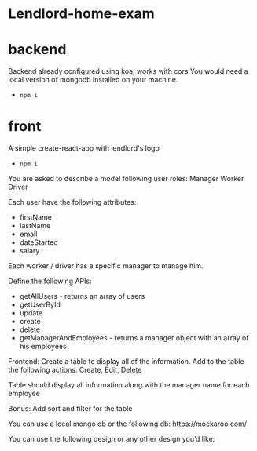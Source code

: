 # Lendlord-home-exam

# backend

Backend already configured using koa, works with cors
You would need a local version of mongodb installed on your machine.

- `npm i`

# front

A simple create-react-app with lendlord's logo

- `npm i`

You are asked to describe a model following user roles:
Manager 
Worker
Driver

Each user have the following attributes:
- firstName
- lastName
- email
- dateStarted
- salary 

Each worker / driver has a specific manager to manage him.

Define the following APIs:
- getAllUsers - returns an array of users
- getUserById
- update
- create
- delete
- getManagerAndEmployees - returns a manager object with an array of his employees

Frontend:
Create a table to display all of the information.
Add to the table the following actions: 
Create,
Edit,
Delete

Table should display all information along with the manager name for each employee

Bonus: Add sort and filter for the table

You can use a local mongo db or the following db: https://mockaroo.com/

You can use the following design or any other design you’d like:





